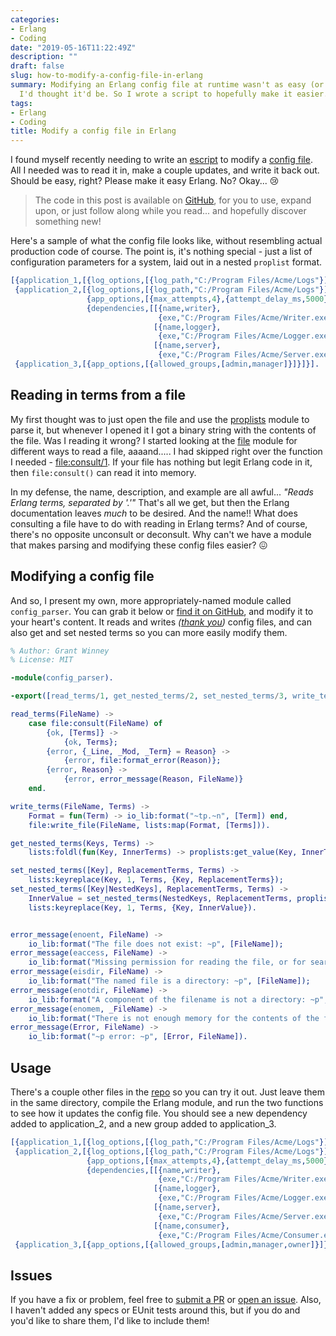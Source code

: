 ```yaml
---
categories:
- Erlang
- Coding
date: "2019-05-16T11:22:49Z"
description: ""
draft: false
slug: how-to-modify-a-config-file-in-erlang
summary: Modifying an Erlang config file at runtime wasn't as easy (or obvious) as
  I'd thought it'd be. So I wrote a script to hopefully make it easier.
tags:
- Erlang
- Coding
title: Modify a config file in Erlang
---
```

I found myself recently needing to write an [escript](http://erlang.org/doc/man/escript.html) to modify a [config file](https://www.erlang.org/docs/19/man/config). All I needed was to read it in, make a couple updates, and write it back out. Should be easy, right? Please make it easy Erlang. No? Okay... 😢

> The code in this post is available on <a href="https://github.com/grantwinney/BlogCodeSamples/tree/master/Languages/Erlang/ConfigFileModifier">GitHub</a>, for you to use, expand upon, or just follow along while you read... and hopefully discover something new!

Here's a sample of what the config file looks like, without resembling actual production code of course. The point is, it's nothing special - just a list of configuration parameters for a system, laid out in a nested `proplist` format.

```erlang
[{application_1,[{log_options,[{log_path,"C:/Program Files/Acme/Logs"}]}]},
 {application_2,[{log_options,[{log_path,"C:/Program Files/Acme/Logs"}]},
                 {app_options,[{max_attempts,4},{attempt_delay_ms,5000}]},
                 {dependencies,[[{name,writer},
                                 {exe,"C:/Program Files/Acme/Writer.exe"}],
                                [{name,logger},
                                 {exe,"C:/Program Files/Acme/Logger.exe"}],
                                [{name,server},
                                 {exe,"C:/Program Files/Acme/Server.exe"}]]}]},
 {application_3,[{app_options,[{allowed_groups,[admin,manager]}]}]}].
```

## Reading in terms from a file

My first thought was to just open the file and use the [proplists](http://erlang.org/doc/man/proplists.html) module to parse it, but whenever I opened it I got a binary string with the contents of the file. Was I reading it wrong? I started looking at the [file](http://erlang.org/doc/man/file.html) module for different ways to read a file, aaaand..... I had skipped right over the function I needed - [file:consult/1](http://erlang.org/doc/man/file.html#consult-1). If your file has nothing but legit Erlang code in it, then `file:consult()` can read it into memory.

In my defense, the name, description, and example are all awful... _"Reads Erlang terms, separated by '.'"_ That's all we get, but then the Erlang documentation leaves _much_ to be desired. And the name!! What does consulting a file have to do with reading in Erlang terms? And of course, there's no opposite unconsult or deconsult. Why can't we have a module that makes parsing and modifying these config files easier? 😖

## Modifying a config file

And so, I present my own, more appropriately-named module called `config_parser`. You can grab it below or [find it on GitHub](https://github.com/grantwinney/BlogCodeSamples/tree/master/Languages/Erlang/ConfigFileModifier), and modify it to your heart's content. It reads and writes _([thank you](https://zxq9.com/archives/1021))_ config files, and can also get and set nested terms so you can more easily modify them.

```erlang
% Author: Grant Winney
% License: MIT

-module(config_parser).

-export([read_terms/1, get_nested_terms/2, set_nested_terms/3, write_terms/2]).

read_terms(FileName) ->
    case file:consult(FileName) of
        {ok, [Terms]} ->
            {ok, Terms};
        {error, {_Line, _Mod, _Term} = Reason} ->
            {error, file:format_error(Reason)};
        {error, Reason} ->
            {error, error_message(Reason, FileName)}
    end.

write_terms(FileName, Terms) ->
    Format = fun(Term) -> io_lib:format("~tp.~n", [Term]) end,
    file:write_file(FileName, lists:map(Format, [Terms])).

get_nested_terms(Keys, Terms) ->
    lists:foldl(fun(Key, InnerTerms) -> proplists:get_value(Key, InnerTerms) end, Terms, Keys).

set_nested_terms([Key], ReplacementTerms, Terms) ->
    lists:keyreplace(Key, 1, Terms, {Key, ReplacementTerms});
set_nested_terms([Key|NestedKeys], ReplacementTerms, Terms) ->
    InnerValue = set_nested_terms(NestedKeys, ReplacementTerms, proplists:get_value(Key, Terms)),
    lists:keyreplace(Key, 1, Terms, {Key, InnerValue}).


error_message(enoent, FileName) ->
    io_lib:format("The file does not exist: ~p", [FileName]);
error_message(eaccess, FileName) ->
    io_lib:format("Missing permission for reading the file, or for searching one of the parent directories: ~p", [FileName]);
error_message(eisdir, FileName) ->
    io_lib:format("The named file is a directory: ~p", [FileName]);
error_message(enotdir, FileName) ->
    io_lib:format("A component of the filename is not a directory: ~p", [FileName]);
error_message(enomem, _FileName) ->
    io_lib:format("There is not enough memory for the contents of the file.");
error_message(Error, FileName) ->
    io_lib:format("~p error: ~p", [Error, FileName]).
```

## Usage

There's a couple other files in the [repo](https://github.com/grantwinney/BlogCodeSamples/tree/master/Languages/Erlang/ConfigFileModifier) so you can try it out. Just leave them in the same directory, compile the Erlang module, and run the two functions to see how it updates the config file. You should see a new dependency added to application_2, and a new group added to application_3.

```erlang
[{application_1,[{log_options,[{log_path,"C:/Program Files/Acme/Logs"}]}]},
 {application_2,[{log_options,[{log_path,"C:/Program Files/Acme/Logs"}]},
                 {app_options,[{max_attempts,4},{attempt_delay_ms,5000}]},
                 {dependencies,[[{name,writer},
                                 {exe,"C:/Program Files/Acme/Writer.exe"}],
                                [{name,logger},
                                 {exe,"C:/Program Files/Acme/Logger.exe"}],
                                [{name,server},
                                 {exe,"C:/Program Files/Acme/Server.exe"}],
                                [{name,consumer},
                                 {exe,"C:/Program Files/Acme/Consumer.exe"}]]}]},
 {application_3,[{app_options,[{allowed_groups,[admin,manager,owner]}]}]}].
```

## Issues

If you have a fix or problem, feel free to [submit a PR](https://github.com/grantwinney/BlogCodeSamples/pulls) or [open an issue](https://github.com/grantwinney/BlogCodeSamples/issues/new?title=Issue%20regarding%20Erlang%20config%20file%20script). Also, I haven't added any specs or EUnit tests around this, but if you do and you'd like to share them, I'd like to include them!